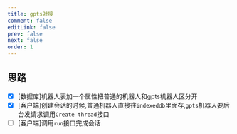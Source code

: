 ```yaml
---
title: gpts对接
comment: false
editLink: false
prev: false
next: false
order: 1
---
```



## 思路

- [x] [数据库]机器人表加一个属性把普通的机器人和gpts机器人区分开
- [x] [客户端]创建会话的时候,普通机器人直接往`indexeddb`里面存,`gpts`机器人要后台发请求调用`Create thread`接口
- [ ] [客户端]调用`run`接口完成会话
